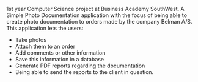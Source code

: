 1st year Computer Science project at Business Academy SouthWest.
A Simple Photo Documentation application with the focus of being able to create photo documentation to orders made by the company Belman A/S.
This application lets the users: 
* Take photos
* Attach them to an order
* Add comments or other information
* Save this information in a database
* Generate PDF reports regarding the documentation
* Being able to send the reports to the client in question.
